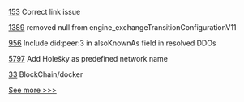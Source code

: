 
[153](https://github.com/hyperledger/toc/pull/153) Correct link issue

[1389](https://github.com/hyperledger/besu-docs/pull/1389) removed null from engine_exchangeTransitionConfigurationV11

[956](https://github.com/hyperledger/aries-vcx/pull/956) Include did:peer:3 in alsoKnownAs field in resolved DDOs

[5797](https://github.com/hyperledger/besu/pull/5797) Add Holešky as predefined network name

[33](https://github.com/hyperledger-labs/blockchain-verifier/pull/33) BlockChain/docker


[See more >>>](https://start-here.hyperledger.org/pull-requests)
